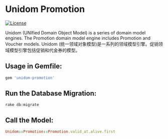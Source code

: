# Unidom Promotion

[![License](https://img.shields.io/badge/license-MIT-green.svg)](http://opensource.org/licenses/MIT)

Unidom (UNIfied Domain Object Model) is a series of domain model engines. The Promotion domain model engine includes Promotion and Voucher models.
Unidom (统一领域对象模型)是一系列的领域模型引擎。促销领域模型引擎包括促销和代金券的模型。

## Usage in Gemfile:
```ruby
gem 'unidom-promotion'
```

## Run the Database Migration:
```shell
rake db:migrate
```

## Call the Model:
```ruby
Unidom::Promotion::Promotion.valid_at.alive.first
```
